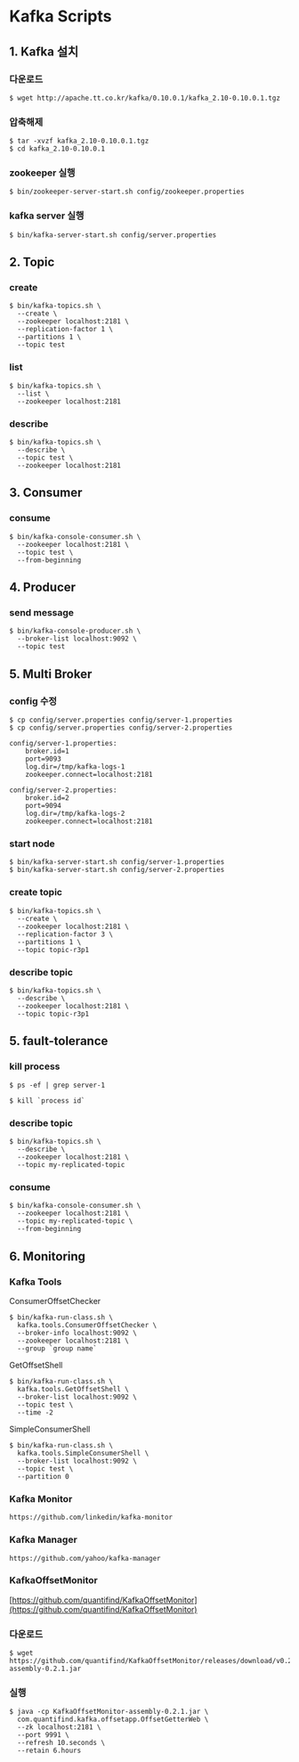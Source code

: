# Kafka Scripts

## 1. Kafka 설치

### 다운로드
```shell
$ wget http://apache.tt.co.kr/kafka/0.10.0.1/kafka_2.10-0.10.0.1.tgz
```

### 압축해제
```shell
$ tar -xvzf kafka_2.10-0.10.0.1.tgz
$ cd kafka_2.10-0.10.0.1
```

### zookeeper 실행
```shell
$ bin/zookeeper-server-start.sh config/zookeeper.properties
```

### kafka server 실행
```shell
$ bin/kafka-server-start.sh config/server.properties
```

## 2. Topic

### create
```shell
$ bin/kafka-topics.sh \
  --create \
  --zookeeper localhost:2181 \
  --replication-factor 1 \
  --partitions 1 \
  --topic test
```

### list
```shell
$ bin/kafka-topics.sh \
  --list \
  --zookeeper localhost:2181
```

### describe
```shell
$ bin/kafka-topics.sh \
  --describe \
  --topic test \
  --zookeeper localhost:2181
```

## 3. Consumer

### consume
```shell
$ bin/kafka-console-consumer.sh \
  --zookeeper localhost:2181 \
  --topic test \
  --from-beginning
```

## 4. Producer

### send message
```shell
$ bin/kafka-console-producer.sh \
  --broker-list localhost:9092 \
  --topic test
```

## 5. Multi Broker

### config 수정
```shell
$ cp config/server.properties config/server-1.properties
$ cp config/server.properties config/server-2.properties
```

```properties
config/server-1.properties:
    broker.id=1
    port=9093
    log.dir=/tmp/kafka-logs-1
    zookeeper.connect=localhost:2181

config/server-2.properties:
    broker.id=2
    port=9094
    log.dir=/tmp/kafka-logs-2
    zookeeper.connect=localhost:2181
```

### start node

```shell
$ bin/kafka-server-start.sh config/server-1.properties
$ bin/kafka-server-start.sh config/server-2.properties
```

### create topic

```shell
$ bin/kafka-topics.sh \
  --create \
  --zookeeper localhost:2181 \
  --replication-factor 3 \
  --partitions 1 \
  --topic topic-r3p1
```

### describe topic

```shell
$ bin/kafka-topics.sh \
  --describe \
  --zookeeper localhost:2181 \
  --topic topic-r3p1
```

## 5. fault-tolerance

### kill process

```shell
$ ps -ef | grep server-1

$ kill `process id`
```

### describe topic

```shell
$ bin/kafka-topics.sh \
  --describe \
  --zookeeper localhost:2181 \
  --topic my-replicated-topic
```

### consume

```shell
$ bin/kafka-console-consumer.sh \
  --zookeeper localhost:2181 \
  --topic my-replicated-topic \
  --from-beginning
```

## 6. Monitoring

### Kafka Tools

ConsumerOffsetChecker

```shell
$ bin/kafka-run-class.sh \
  kafka.tools.ConsumerOffsetChecker \
  --broker-info localhost:9092 \
  --zookeeper localhost:2181 \
  --group `group name`
```

GetOffsetShell

```shell
$ bin/kafka-run-class.sh \
  kafka.tools.GetOffsetShell \
  --broker-list localhost:9092 \
  --topic test \
  --time -2
```

SimpleConsumerShell

```shell
$ bin/kafka-run-class.sh \
  kafka.tools.SimpleConsumerShell \
  --broker-list localhost:9092 \
  --topic test \
  --partition 0
```

### Kafka Monitor

```
https://github.com/linkedin/kafka-monitor
```

### Kafka Manager

```
https://github.com/yahoo/kafka-manager
```

### KafkaOffsetMonitor

[https://github.com/quantifind/KafkaOffsetMonitor](https://github.com/quantifind/KafkaOffsetMonitor)

### 다운로드

```shell
$ wget https://github.com/quantifind/KafkaOffsetMonitor/releases/download/v0.2.1/KafkaOffsetMonitor-assembly-0.2.1.jar
```

### 실행

```shell
$ java -cp KafkaOffsetMonitor-assembly-0.2.1.jar \
  com.quantifind.kafka.offsetapp.OffsetGetterWeb \
  --zk localhost:2181 \
  --port 9991 \
  --refresh 10.seconds \
  --retain 6.hours
```
